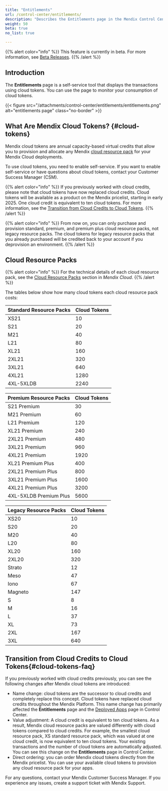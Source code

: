 ```yaml
---
title: "Entitlements"
url: /control-center/entitlements/
description: "Describes the Entitlements page in the Mendix Control Center."
weight: 50
beta: true
no_list: true 

---
```


{{% alert color="info" %}}
This feature is currently in beta. For more information, see [Beta Releases](/releasenotes/beta-features/).
{{% /alert %}}

## Introduction

The **Entitlements** page is a self-service tool that displays the transactions using cloud tokens. You can use the page to monitor your consumption of cloud tokens.

{{< figure src="/attachments/control-center/entitlements/entitlements.png" alt="entitlements page" class="no-border" >}}

## What Are Mendix Cloud Tokens? {#cloud-tokens}

Mendix cloud tokens are annual capacity-based virtual credits that allow you to provision and allocate any Mendix [cloud resource pack](/developerportal/deploy/mendix-cloud-deploy/#resource-pack) for your Mendix Cloud deployments.

To use cloud tokens, you need to enable self-service. If you want to enable self-service or have questions about cloud tokens, contact your Customer Success Manager (CSM).

{{% alert color="info" %}}
If you previously worked with cloud credits, please note that cloud tokens have now replaced cloud credits. Cloud tokens will be available as a product on the Mendix pricelist, starting in early 2025. One cloud credit is equivalent to ten cloud tokens. For more information, see the [Transition from Cloud Credits to Cloud Tokens](#cloud-tokens-faq).
{{% /alert %}}

{{% alert color="info" %}}
From now on, you can only purchase and provision standard, premium, and premium plus cloud resource packs, not legacy resource packs. The cloud tokens for legacy resource packs that you already purchased will be credited back to your account if you deprovision an environment.
{{% /alert %}}

## Cloud Resource Packs

{{% alert color="info" %}}
For the technical details of each cloud resource pack, see the [Cloud Resource Packs](/developerportal/deploy/mendix-cloud-deploy/#resource-pack) section in *Mendix Cloud*.
{{% /alert %}}

The tables below show how many cloud tokens each cloud resource pack costs:

| Standard Resource Packs    | Cloud Tokens |
| ------------------------------ | ------------- |
| XS21                           | 10            |
| S21                            | 20            |
| M21                            | 40            |
| L21                            | 80            |
| XL21                           | 160           |
| 2XL21                         | 320           |
| 3XL21                      | 640           |
| 4XL21                       | 1280          |
| 4XL-5XLDB | 2240 |

|Premium Resource Packs                  | Cloud Tokens |
| ------------------------------ | ------------- |
| S21 Premium                    | 30            |
| M21 Premium                    | 60            |
| L21 Premium                    | 120           |
| XL21 Premium                   | 240           |
| 2XL21 Premium                 | 480           |
| 3XL21 Premium                | 960           |
| 4XL21 Premium               | 1920          |
| XL21 Premium Plus              | 400           |
| 2XL21 Premium Plus            | 800           |
| 3XL21 Premium Plus           | 1600          |
| 4XL21 Premium Plus          | 3200          |
| 4XL-5XLDB Premium Plus | 5600 |

| Legacy Resource Packs | Cloud Tokens |
| ------------------------------ | ------------- |
| XS20    | 10            |
| S20     | 20           |
| M20     | 40            |
| L20     | 80            |
| XL20    | 160           |
| 2XL20  | 320           |
| Strato  | 12           |
| Meso    | 47          |
| Iono    | 67          |
| Magneto | 147         |
| S       | 8           |
| M       | 16           |
| L       | 37          |
| XL      | 73          |
| 2XL   | 167         |
| 3XL   | 640           |

## Transition from Cloud Credits to Cloud Tokens{#cloud-tokens-faq}

If you previously worked with cloud credits previously, you can see the following changes after Mendix cloud tokens are introduced:

* Name change: cloud tokens are the successor to cloud credits and completely replace this concept. Cloud tokens have replaced cloud credits throughout the Mendix Platform. This name change has primarily affected the **Entitlements** page and the [Deployed Apps](/control-center/deployed-apps/) page in Control Center.
* Value adjustment: A cloud credit is equivalent to ten cloud tokens. As a result, Mendix cloud resource packs are valued differently with cloud tokens compared to cloud credits. For example, the smallest cloud resource pack, XS standard resource pack, which was valued at one cloud credit, is now equivalent to ten cloud tokens. Your existing transactions and the number of cloud tokens are automatically adjusted. You can see this change on the **Entitlements** page in Control Center. 
* Direct ordering: you can order Mendix cloud tokens directly from the Mendix pricelist. You can use your available cloud tokens to provision any cloud resource pack for your apps.

For any questions, contact your Mendix Customer Success Manager. If you experience any issues, create a support ticket with Mendix Support.
